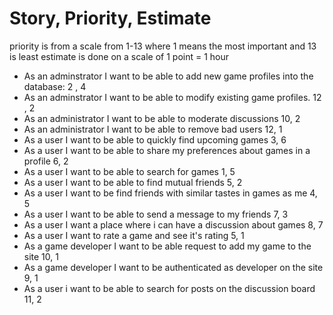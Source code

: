 
# Story, Priority, Estimate
  <p> priority is from a scale from 1-13 where 1 means the most important and 13 is least
      estimate is done on a scale of 1 point = 1 hour </p>

- As an adminstrator I want to be able to add new game profiles into the database:   2   ,  4
- As an adminstrator I want to be able to modify existing game profiles.    12          ,   2
- As an administrator I want to be able to moderate discussions 10, 2
- As an administrator I want to be able to remove bad users 12, 1 
- As a user I want to be able to quickly find upcoming games 3, 6
- As a user I want to be able to share my preferences about games in a profile 6, 2 
- As a user I want to be able to search for games 1, 5 
- As a user I want to be able to find mutual friends 5, 2
- As a user I want to be find friends with similar tastes in games as me 4, 5 
- As a user I want to be able to send a message to my friends 7, 3
- As a user I want a place where i can have a discussion about games 8, 7 
- As a user I want to rate a game and see it's rating 5, 1
- As a game developer I want to be able request to add my game to the site 10, 1 
- As a game developer I want to be authenticated as developer on the site 9, 1 
- As a user i want to be able to search for posts on the discussion board 11, 2
